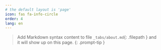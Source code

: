 ```yaml
---
# the default layout is 'page'
icon: fas fa-info-circle
order: 4
lang: en
---
```






> Add Markdown syntax content to file `_tabs/about.md`{: .filepath } and it will show up on this page.
{: .prompt-tip }

